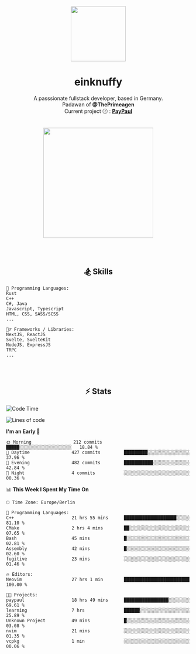 <p align="center">
   <br />
   <a href="https://github.com/einKnuffy" target="_blank"><img width="150px" src="https://avatars.githubusercontent.com/u/66639485?s=400&u=fc9b6f7cbddb6dfbb93dc63483f7fc7aee75ac2e&v=4" /></a>
   <h1 align="center"><b>einknuffy</b></h1>
   <p align="center">A passsionate fullstack developer, based in Germany. <br/>
   Padawan of <b>@ThePrimeagen</b> <br/>
   Current project 🕜 : <b><a href="https://github.com/einKnuffy/paypaul">PayPaul</a></b><br/><br/>
      
   <p align="center">
      <img src="https://lanyard.cnrad.dev/api/675737917200662539" alt="" width="300px" /></p>
   </p>
</p>

<br/><br/>

<p align="center">
     <h2 align="center"><b>🏂 Skills</b></h2>
      <p align="center">
<!-- <p align="center"><b>That's it. Thanks for reading my profile 🤓</b></p>
<p align="center">
<img align="center" width="150px" src="https://i.kym-cdn.com/entries/icons/facebook/000/016/546/hidethepainharold.jpg" /></p><br/><br/> -->

```text
💬 Programming Languages:
Rust
C++
C#, Java
Javascript, Typescript
HTML, CSS, SASS/SCSS
...

🤹‍♂️ Frameworks / Libraries:
NextJS, ReactJS
Svelte, SvelteKit
NodeJS, ExpressJS
TRPC
...
```
</p>
</p>

<br/><br/>

<p align="center">
    <h2 align="center"><b>⚡ Stats</b></h2>
    <p align="center">

<!--START_SECTION:waka-->
![Code Time](http://img.shields.io/badge/Code%20Time-37%20hrs%2013%20mins-blue)

![Lines of code](https://img.shields.io/badge/From%20Hello%20World%20I%27ve%20Written-8.3%20million%20lines%20of%20code-blue)

**I'm an Early 🐤** 

```text
🌞 Morning                212 commits         █████░░░░░░░░░░░░░░░░░░░░   18.84 % 
🌆 Daytime                427 commits         █████████░░░░░░░░░░░░░░░░   37.96 % 
🌃 Evening                482 commits         ███████████░░░░░░░░░░░░░░   42.84 % 
🌙 Night                  4 commits           ░░░░░░░░░░░░░░░░░░░░░░░░░   00.36 % 
```


📊 **This Week I Spent My Time On** 

```text
🕑︎ Time Zone: Europe/Berlin

💬 Programming Languages: 
C++                      21 hrs 55 mins      ████████████████████░░░░░   81.10 % 
CMake                    2 hrs 4 mins        ██░░░░░░░░░░░░░░░░░░░░░░░   07.65 % 
Bash                     45 mins             █░░░░░░░░░░░░░░░░░░░░░░░░   02.81 % 
Assembly                 42 mins             █░░░░░░░░░░░░░░░░░░░░░░░░   02.60 % 
fugitive                 23 mins             ░░░░░░░░░░░░░░░░░░░░░░░░░   01.46 % 

🔥 Editors: 
Neovim                   27 hrs 1 min        █████████████████████████   100.00 % 

🐱‍💻 Projects: 
paypaul                  18 hrs 49 mins      █████████████████░░░░░░░░   69.61 % 
learning                 7 hrs               ██████░░░░░░░░░░░░░░░░░░░   25.89 % 
Unknown Project          49 mins             █░░░░░░░░░░░░░░░░░░░░░░░░   03.08 % 
nvim                     21 mins             ░░░░░░░░░░░░░░░░░░░░░░░░░   01.35 % 
vcpkg                    1 min               ░░░░░░░░░░░░░░░░░░░░░░░░░   00.06 % 
```


<!--END_SECTION:waka-->

   </p>
</p>

<br/>
